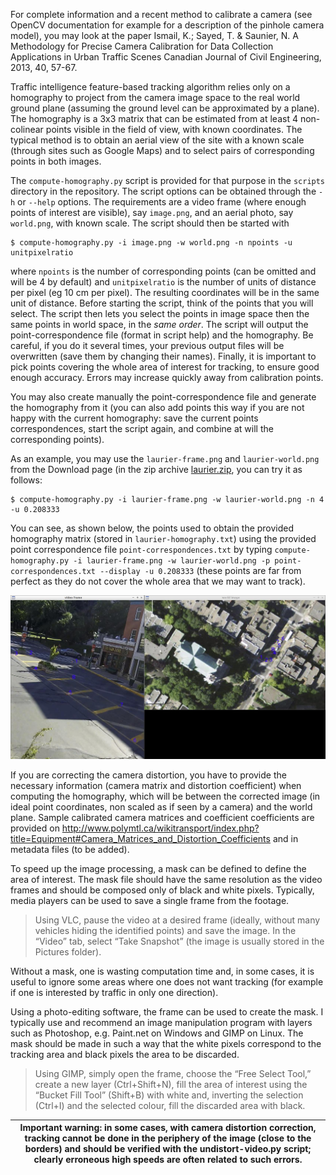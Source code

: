 For complete information and a recent method to calibrate a camera (see OpenCV documentation for example for a description of the pinhole camera model), you may look at the paper Ismail, K.; Sayed, T. & Saunier, N. A Methodology for Precise Camera Calibration for Data Collection Applications in Urban Traffic Scenes Canadian Journal of Civil Engineering, 2013, 40, 57-67.

Traffic intelligence feature-based tracking algorithm relies only on a homography to project from the camera image space to the real world ground plane (assuming the ground level can be approximated by a plane). The homography is a 3x3 matrix that can be estimated from at least 4 non-colinear points visible in the field of view, with known coordinates. The typical method is to obtain an aerial view of the site with a known scale (through sites such as Google Maps) and to select pairs of corresponding points in both images. 

The `compute-homography.py` script is provided for that purpose in the `scripts` directory in the repository. The script options can be obtained through the `-h` or `--help` options. The requirements are a video frame (where enough points of interest are visible), say `image.png`, and an aerial photo, say `world.png`, with known scale. The script should then be started with

```
$ compute-homography.py -i image.png -w world.png -n npoints -u unitpixelratio
```

where `npoints` is the number of corresponding points (can be omitted and will be 4 by default) and `unitpixelratio` is the number of units of distance per pixel (eg 10 cm per pixel). The resulting coordinates will be in the same unit of distance. Before starting the script, think of the points that you will select. The script then lets you select the points in image space then the same points in world space, in the *same order*. The script will output the point-correspondence file (format in script help) and the homography. Be careful, if you do it several times, your previous output files will be overwritten (save them by changing their names). Finally, it is important to pick points covering the whole area of interest for tracking, to ensure good enough accuracy. Errors may increase quickly away from calibration points. 

You may also create manually the point-correspondence file and generate the homography from it (you can also add points this way if you are not happy with the current homography: save the current points correspondences, start the script again, and combine at will the corresponding points). 

As an example, you may use the `laurier-frame.png` and `laurier-world.png` from the Download page (in the zip archive [laurier.zip](https://bitbucket.org/Nicolas/trafficintelligence/downloads/12-laurier.zip), you can try it as follows:

```
$ compute-homography.py -i laurier-frame.png -w laurier-world.png -n 4 -u 0.208333
```

You can see, as shown below, the points used to obtain the provided homography matrix (stored in `laurier-homography.txt`) using the provided point correspondence file `point-correspondences.txt` by typing `compute-homography.py -i laurier-frame.png -w laurier-world.png -p point-correspondences.txt --display -u 0.208333` (these points are far from perfect as they do not cover the whole area that we may want to track). 

![Example of homography computation](images/example-compute-homography.jpg)

If you are correcting the camera distortion, you have to provide the necessary information (camera matrix and distortion coefficient) when computing the homography, which will be between the corrected image (in ideal point coordinates, non scaled as if seen by a camera) and the world plane. Sample calibrated camera matrices and coefficient coefficients are provided on http://www.polymtl.ca/wikitransport/index.php?title=Equipment#Camera_Matrices_and_Distortion_Coefficients and in metadata files (to be added). 

To speed up the image processing, a mask can be defined to define the area of interest. The mask file should have the same resolution as the video frames and should be composed only of black and white pixels. Typically, media players can be used to save a single frame from the footage.

> Using VLC, pause the video at a desired frame (ideally, without many vehicles hiding the identified points) and save the image. In the “Video” tab, select “Take Snapshot” (the image is usually stored in the Pictures folder).

Without a mask, one is wasting computation time and, in some cases, it is useful to ignore some areas where one does not want tracking (for example if one is interested by traffic in only one direction). 

Using a photo-editing software, the frame can be used to create the mask. I typically use and recommend an image manipulation program with layers such as Photoshop, e.g. Paint.net on Windows and GIMP on Linux. The mask should be made in such a way that the white pixels correspond to the tracking area and black pixels the area to be discarded.

> Using GIMP, simply open the frame, choose the “Free Select Tool,” create a new layer (Ctrl+Shift+N), fill the area of interest using the “Bucket Fill Tool” (Shift+B) with white and, inverting the selection (Ctrl+I) and the selected colour, fill the discarded area with black.

| Important warning: in some cases, with camera distortion correction, tracking cannot be done in the periphery of the image (close to the borders) and should be verified with the undistort-video.py script; clearly erroneous high speeds are often related to such errors. |
| --- |
